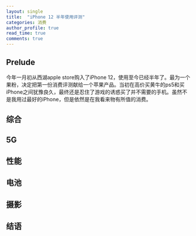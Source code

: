 ```yaml
---
layout: single
title:  "iPhone 12 半年使用评测"
categories: 消费
author_profile: true
read_time: true
comments: true
---
```


## Prelude

今年一月初从西湖apple store购入了iPhone 12，使用至今已经半年了。最为一个果粉，决定把第一份消费评测献给一个苹果产品。当初在高价买黄牛的ps5和买iPhone之间犹豫良久，最终还是忍住了游戏的诱惑买了并不需要的手机。虽然不是我用过最好的iPhone，但是依然是在我看来物有所值的消费。

## 综合



## 5G



## 性能



## 电池



## 摄影



## 结语





